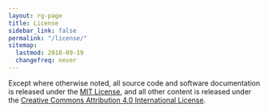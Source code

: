 ```yaml
---
layout: rg-page
title: License
sidebar_link: false
permalink: "/license/"
sitemap:
  lastmod: 2018-09-19
  changefreq: never
---
```


Except where otherwise noted, all source code and software documentation is released under the [MIT License](https://opensource.org/licenses/MIT), and all other content is released under the [Creative Commons Attribution 4.0 International License](https://creativecommons.org/licenses/by/4.0/).